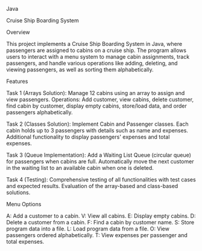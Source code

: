 Java

Cruise Ship Boarding System

Overview

This project implements a Cruise Ship Boarding System in Java, where passengers are assigned to cabins on a cruise ship. 
The program allows users to interact with a menu system to manage cabin assignments, track passengers, and handle various operations like adding, deleting, and viewing passengers, as well as sorting them alphabetically.

Features

Task 1 (Arrays Solution):
Manage 12 cabins using an array to assign and view passengers.
Operations: Add customer, view cabins, delete customer, find cabin by customer, display empty cabins, store/load data, and order passengers alphabetically.

Task 2 (Classes Solution):
Implement Cabin and Passenger classes.
Each cabin holds up to 3 passengers with details such as name and expenses.
Additional functionality to display passengers' expenses and total expenses.

Task 3 (Queue Implementation):
Add a Waiting List Queue (circular queue) for passengers when cabins are full.
Automatically move the next customer in the waiting list to an available cabin when one is deleted.

Task 4 (Testing):
Comprehensive testing of all functionalities with test cases and expected results.
Evaluation of the array-based and class-based solutions.

Menu Options

A: Add a customer to a cabin.
V: View all cabins.
E: Display empty cabins.
D: Delete a customer from a cabin.
F: Find a cabin by customer name.
S: Store program data into a file.
L: Load program data from a file.
O: View passengers ordered alphabetically.
T: View expenses per passenger and total expenses.
